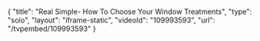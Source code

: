 {
    "title": "Real Simple- How To Choose Your Window Treatments",
    "type": "solo",
    "layout": "iframe-static",
    "videoId": "109993593",
    "url": "\/tvpembed\/109993593"
}